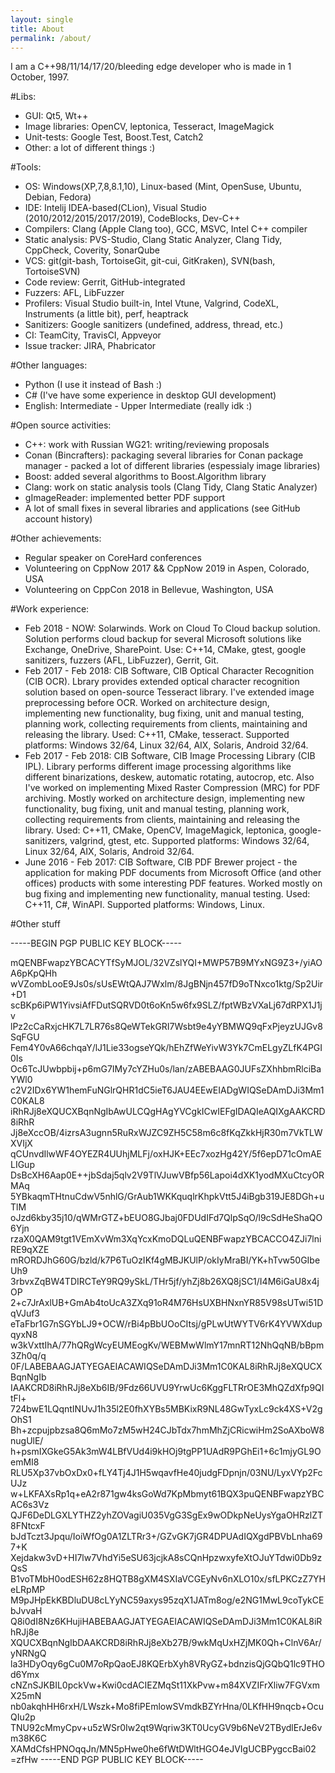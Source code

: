 ```yaml
---
layout: single
title: About
permalink: /about/
---
```

I am a C++98/11/14/17/20/bleeding edge developer who is made in 1 October, 1997.

#Libs:
* GUI: Qt5, Wt++
* Image libraries: OpenCV, leptonica, Tesseract, ImageMagick
* Unit-tests: Google Test, Boost.Test, Catch2
* Other: a lot of different things :)

#Tools:
* OS: Windows(XP,7,8,8.1,10), Linux-based (Mint, OpenSuse, Ubuntu, Debian, Fedora)
* IDE: Intelij IDEA-based(CLion), Visual Studio (2010/2012/2015/2017/2019), CodeBlocks, Dev-C++
* Compilers: Clang (Apple Clang too), GCC, MSVC, Intel C++ compiler
* Static analysis: PVS-Studio, Clang Static Analyzer, Clang Tidy, CppCheck, Coverity, SonarQube
* VCS: git(git-bash, TortoiseGit, git-cui, GitKraken), SVN(bash, TortoiseSVN)
* Code review: Gerrit, GitHub-integrated
* Fuzzers: AFL, LibFuzzer
* Profilers: Visual Studio built-in, Intel Vtune, Valgrind, CodeXL, Instruments (a little bit), perf, heaptrack
* Sanitizers: Google sanitizers (undefined, address, thread, etc.)
* CI: TeamCity, TravisCI, Appveyor
* Issue tracker: JIRA, Phabricator

#Other languages:
* Python (I use it instead of Bash :)
* C# (I've have some experience in desktop GUI development)
* English: Intermediate - Upper Intermediate (really idk :)

#Open source activities:
* C++: work with Russian WG21: writing/reviewing proposals
* Conan (Bincrafters): packaging several libraries for Conan package manager - packed a lot of different libraries (espessialy image libraries)
* Boost: added several algorithms to Boost.Algorithm library
* Clang: work on static analysis tools (Clang Tidy, Clang Static Analyzer)
* gImageReader: implemented better PDF support
* A lot of small fixes in several libraries and applications (see GitHub account history)

#Other achievements:
* Regular speaker on CoreHard conferences
* Volunteering on CppNow 2017 && CppNow 2019 in Aspen, Colorado, USA
* Volunteering on CppCon 2018 in Bellevue, Washington, USA

#Work experience:
* Feb 2018 - NOW: Solarwinds. Work on Cloud To Cloud backup solution. Solution performs cloud backup for several Microsoft solutions like Exchange, OneDrive, SharePoint. Use: C++14, CMake, gtest, google sanitizers, fuzzers (AFL, LibFuzzer), Gerrit, Git.
* Feb 2017 - Feb 2018: CIB Software, CIB Optical Character Recognition (CIB OCR). Lbrary provides extended optical character recognition solution based on open-source Tesseract library. I've extended image preprocessing before OCR. Worked on architecture design, implementing new functionality, bug fixing, unit and manual testing, planning work, collecting requirements from clients, maintaining and releasing the library. Used: C++11, CMake, tesseract. Supported platforms: Windows 32/64, Linux 32/64, AIX, Solaris, Android 32/64.
* Feb 2017 - Feb 2018: CIB Software, CIB Image Processing Library (CIB IPL). Library performs different image processing algorithms like different binarizations, deskew, automatic rotating, autocrop, etc. Also I've worked on implementing Mixed Raster Compression (MRC) for PDF archiving. Mostly worked on architecture design, implementing new functionality, bug fixing, unit and manual testing, planning work, collecting requirements from clients, maintaining and releasing the library. Used: C++11, CMake, OpenCV, ImageMagick, leptonica, google-sanitizers, valgrind, gtest, etc. Supported platforms: Windows 32/64, Linux 32/64, AIX, Solaris, Android 32/64.
* June 2016 - Feb 2017: CIB Software, CIB PDF Brewer project - the application for making PDF documents from Microsoft Office (and other offices) products with some interesting PDF features. Worked mostly on bug fixing and implementing new functionality, manual testing. Used: C++11, C#, WinAPI. Supported platforms: Windows, Linux.

#Other stuff

-----BEGIN PGP PUBLIC KEY BLOCK-----

mQENBFwapzYBCACYTfSyMJOL/32VZslYQI+MWP57B9MYxNG9Z3+/yiAOA6pKpQHh
wVZombLooE9Js0s/sUsEWtQAJ7Wxlm/8JgBNjn457fD9oTNxco1ktg/Sp2Uir+D1
scBKp6iPW1YivsiAfFDutSQRVD0t6oKn5w6fx9SLZ/fptWBzVXaLj67dRPX1J1jv
lPz2cCaRxjcHK7L7LR76s8QeWTekGRI7Wsbt9e4yYBMWQ9qFxPjeyzUJGv8SqFGU
Fem4Y0vA66chqaY/lJ1Lie33ogseYQk/hEhZfWeYivW3Yk7CmELgyZLfK4PGI0Is
Oc6TcJUwbpbij+p6mG7IMy7cYZHu0s/lan/zABEBAAG0JUFsZXhhbmRlciBaYWl0
c2V2IDx6YW1hemFuNGlrQHR1dC5ieT6JAU4EEwEIADgWIQSeDAmDJi3Mm1C0KAL8
iRhRJj8eXQUCXBqnNgIbAwULCQgHAgYVCgkICwIEFgIDAQIeAQIXgAAKCRD8iRhR
Jj8eXccOB/4izrsA3ugnn5RuRxWJZC9ZH5C58m6c8fKqZkkHjR30m7VkTLWXVIjX
qCUnvdIlwWF4OYEZR4UUhjMLFj/oxHJK+EEc7xozHg42Y/5f6epD71cOmAELIGup
DsBcXH6Aap0E++jbSdaj5qlv2V9TlVJuwVBfp56Lapoi4dXK1yodMXuCtcyORMAq
5YBkaqmTHtnuCdwV5nhlG/GrAub1WKKquqlrKhpkVtt5J4iBgb319JE8DGh+uTlM
oJzd6kby35j10/qWMrGTZ+bEUO8GJbaj0FDUdIFd7QlpSqO/l9cSdHeShaQO6Yjn
rzaX0QAM9tgt1VEmXvWm3XqYcxKmoDQLuQENBFwapzYBCACCO4ZJi7lniRE9qXZE
mRORDJhG60G/bzld/k7P6TuOzIKf4gMBJKUlP/okIyMraBI/YK+hTvw50GIbeUh9
3rbvxZqBW4TDIRCTeY9RQ9ySkL/THr5jf/yhZj8b26XQ8jSC1/I4M6iGaU8x4jOP
2+c7JrAxlUB+GmAb4toUcA3ZXq91oR4M76HsUXBHNxnYR85V98sUTwi51DqVJuf3
eTaFbr1G7nSGYbLJ9+OCW/rBi4pBbUOoCItsj/gPLwUtWYTV6rK4YVWXdupqyxN8
w3kVxttIhA/77hQRgWcyEUMEogKv/WEBMwWlmY17mnRT12NhQqNB/bBpm3Zh0q/q
0F/LABEBAAGJATYEGAEIACAWIQSeDAmDJi3Mm1C0KAL8iRhRJj8eXQUCXBqnNgIb
IAAKCRD8iRhRJj8eXb6IB/9Fdz66UVU9YrwUc6KggFLTRrOE3MhQZdXfp9QItFl+
724bwE1LQqntINUvJ1h35l2E0fhXYBs5MBKixR9NL48GwTyxLc9ck4XS+V2gOhS1
Bh+zcpujpbzsa8Q6mMo7zM5wH24CJbTdx7hmMhZjCRicwiHm2SoAXboW8nugUlE/
h+psmIXGkeG5Ak3mW4LBfVUd4i9kHOj9tgPP1UAdR9PGhEi1+6c1mjyGL9OemMI8
RLU5Xp37vbOxDx0+fLY4Tj4J1H5wqavfHe40judgFDpnjn/03NU/LyxVYp2FcUJz
w+LKFAXsRp1q+eA2r871gw4ksGoWd7KpMbmyt61BQX3puQENBFwapzYBCAC6s3Vz
QJF6DeDLGXLYTHZ2yhZOVagiU035VgG3SgEx9wODkpNeUysYgaOHRzlZT8FNtcxF
bJdTczt3Jpqu/IoiWfOg0A1ZLTRr3+/GZvGK7jGR4DPUAdIQXgdPBVbLnha697+K
Xejdakw3vD+HI7lw7VhdYi5eSU63jcjkA8sCQnHpzwxyfeXtOJuYTdwi0Db9zQsS
B1voTMbH0odESH62z8HQTB8gXM4SXIaVCGEyNv6nXLO10x/sfLPKCzZ7YHeLRpMP
M9pJHpEkKBDluDU8cLYyNC59axys95zqX1JATm8og/e2NG1MwL9coTykCEbJvvaH
Q8i0dI8Nz6KHujiHABEBAAGJATYEGAEIACAWIQSeDAmDJi3Mm1C0KAL8iRhRJj8e
XQUCXBqnNgIbDAAKCRD8iRhRJj8eXb27B/9wkMqUxHZjMK0Qh+ClnV6Ar/yNRNgQ
la3HDyOqy6gCu0M7oRpQaoEJ8KQErbXyh8VRyGZ+bdnzisQjGQbQ1lc9THOd6Ymx
cNZnSJKBIL0pckVw+Kwi0cdACIEZMqSt11XkPvw+m84XVZIFrXliw7FGVxmX25mN
nb0akqhHH6rxH/LWszk+Mo8fiPEmlowSVmdkBZYrHna/0LKfHH9nqcb+OcuQIu2p
TNU92cMmyCpv+u5zWSr0Iw2qt9Wqriw3KT0UcyGV9b6NeV2TBydlErJe6vm38K6C
XAMdCfsHPNOqqJn/MN5pHwe0he6fWtDWltHGO4eJVIgUCBPygccBai02
=zfHw
-----END PGP PUBLIC KEY BLOCK-----
